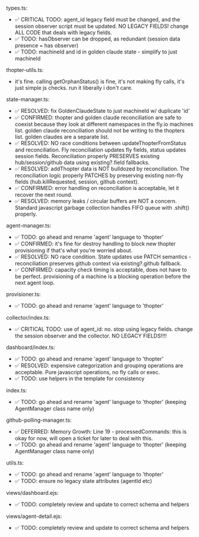 types.ts:                                                   
  - ✅ CRITICAL TODO: agent_id legacy field must be changed, and the session observer script must be updated. NO LEGACY FIELDS! change ALL CODE that deals with legacy fields.
  - ✅ TODO: hasObserver can be dropped, as redundant (session data presence = has observer)
  - ✅ TODO: machineId and id in golden claude state - simplify to just machineId

thopter-utils.ts:
  - it's fine. calling getOrphanStatus() is fine, it's not making fly calls, it's just simple js checks. run it liberally i don't care.
                                                                                                                                                                      
state-manager.ts:                                                   
  - ✅ RESOLVED: fix GoldenClaudeState to just machineId w/ duplicate 'id'
  - ✅ CONFIRMED: thopter and golden claude reconciliation are safe to coexist because they look at different namespaces in the fly.io machines list. golden claude reconciliation should not be writing to the thopters list. golden claudes are a separate list. 
  - ✅ RESOLVED: NO race conditions between updateThopterFromStatus and reconciliation. Fly reconciliation updates fly fields, status updates session fields. Reconciliation properly PRESERVES existing hub/session/github data using existing?.field fallbacks.
  - ✅ RESOLVED: addThopter data is NOT bulldozed by reconciliation. The reconciliation logic properly PATCHES by preserving existing non-fly fields (hub.killRequested, session, github context).
  - ✅ CONFIRMED: error handling on reconciliation is acceptable, let it recover the next round.
  - ✅ RESOLVED: memory leaks / circular buffers are NOT a concern. Standard javascript garbage collection handles FIFO queue with .shift() properly.

agent-manager.ts:
  - ✅ TODO: go ahead and rename 'agent' language to 'thopter'
  - ✅ CONFIRMED: it's fine for destroy handling to block new thopter provisioning if that's what you're worried about.
  - ✅ RESOLVED: NO race condition. State updates use PATCH semantics - reconciliation preserves github context via existing?.github fallback.
  - ✅ CONFIRMED: capacity check timing is acceptable, does not have to be perfect. provisioning of a machine is a blocking operation before the next agent loop.

provisioner.ts:
  - ✅ TODO: go ahead and rename 'agent' language to 'thopter'

collector/index.ts:
  - ✅ CRITICAL TODO: use of agent_id: no. stop using legacy fields. change the session observer and the collector. NO LEGACY FIELDS!!!!

dashboard/index.ts:
  - ✅ TODO: go ahead and rename 'agent' language to 'thopter'
  - ✅ RESOLVED: expensive categorization and grouping operations are acceptable. Pure javascript operations, no fly calls or exec.
  - ✅ TODO: use helpers in the template for consistency

index.ts:
  - ✅ TODO: go ahead and rename 'agent' language to 'thopter' (keeping AgentManager class name only)

github-polling-manager.ts:
  - ✅ DEFERRED: Memory Growth: Line 19 - processedCommands: this is okay for now, will open a ticket for later to deal with this.
  - ✅ TODO: go ahead and rename 'agent' language to 'thopter' (keeping AgentManager class name only)

utils.ts:
  - ✅ TODO: go ahead and rename 'agent' language to 'thopter'
  - ✅ TODO: ensure no legacy state attributes (agentId etc)

views/dashboard.ejs:
  - ✅ TODO: completely review and update to correct schema and helpers

views/agent-detail.ejs:
  - ✅ TODO: completely review and update to correct schema and helpers


